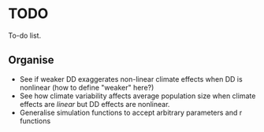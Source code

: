 # TODO
To-do list. 

## Organise
* See if weaker DD exaggerates non-linear climate effects when DD is nonlinear (how to define "weaker" here?)
* See how climate variability affects average population size when climate effects are *linear* but DD effects are nonlinear.
* Generalise simulation functions to accept arbitrary parameters and r functions